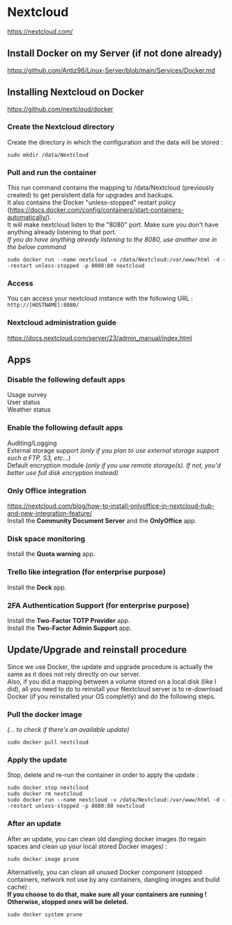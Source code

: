 # Nextcloud

https://nextcloud.com/

## Install Docker on my Server (if not done already)

https://github.com/Antiz96/Linux-Server/blob/main/Services/Docker.md

## Installing Nextcloud on Docker

https://github.com/nextcloud/docker

### Create the Nextcloud directory

Create the directory in which the configuration and the data will be stored :

```  
sudo mkdir /data/Nextcloud
```

### Pull and run the container

This run command contains the mapping to /data/Nextcloud (previously created) to get persistent data for upgrades and backups.  
It also contains the Docker "unless-stopped" restart policy (https://docs.docker.com/config/containers/start-containers-automatically/).  
It will make nextcloud listen to the "8080" port. Make sure you don't have anything already listening to that port.  
*If you do have anything already listening to the 8080, use another one in the below command*

```
sudo docker run --name nextcloud -v /data/Nextcloud:/var/www/html -d --restart unless-stopped -p 8080:80 nextcloud
```

### Access

You can access your nextcloud instance with the following URL :  
`http://[HOSTNAME]:8080/`

### Nextcloud administration guide

https://docs.nextcloud.com/server/23/admin_manual/index.html

## Apps

### Disable the following default apps

Usage survey  
User status  
Weather status

### Enable the following default apps

Auditing/Logging  
External storage support *(only if you plan to use external storage support such a FTP, S3, etc...)*  
Default encryption module *(only if you use remote storage(s). If not, you'd better use full disk encryption instead)*

### Only Office integration

https://nextcloud.com/blog/how-to-install-onlyoffice-in-nextcloud-hub-and-new-integration-feature/  
Install the **Community Document Server** and the **OnlyOffice** app.  

### Disk space monitoring

Install the **Quota warning** app.

### Trello like integration (for enterprise purpose)

Install the **Deck** app.

### 2FA Authentication Support (for enterprise purpose)

Install the **Two-Factor TOTP Provider** app.  
Install the **Two-Factor Admin Support** app.

## Update/Upgrade and reinstall procedure

Since we use Docker, the update and upgrade procedure is actually the same as it does not rely directly on our server.  
Also, if you did a mapping between a volume stored on a local disk (like I did), all you need to do to reinstall your Nextcloud server is to re-download Docker (if you reinstalled your OS completly) and do the following steps.

### Pull the docker image

*(... to check if there's an available update)*

```
sudo docker pull nextcloud
```

### Apply the update

Stop, delete and re-run the container in order to apply the update :

```
sudo docker stop nextcloud
sudo docker rm nextcloud
sudo docker run --name nextcloud -v /data/Nextcloud:/var/www/html -d --restart unless-stopped -p 8080:80 nextcloud
```

### After an update

After an update, you can clean old dangling docker images (to regain spaces and clean up your local stored Docker images) :

```
sudo docker image prune
```
  
Alternatively, you can clean all unused Docker component (stopped containers, network not use by any containers, dangling images and build cache) :  
**If you choose to do that, make sure all your containers are running ! Otherwise, stopped ones will be deleted.**

```
sudo docker system prune
```
